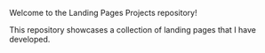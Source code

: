 Welcome to the Landing Pages Projects repository! 

This repository showcases a collection of landing pages that I have developed.
